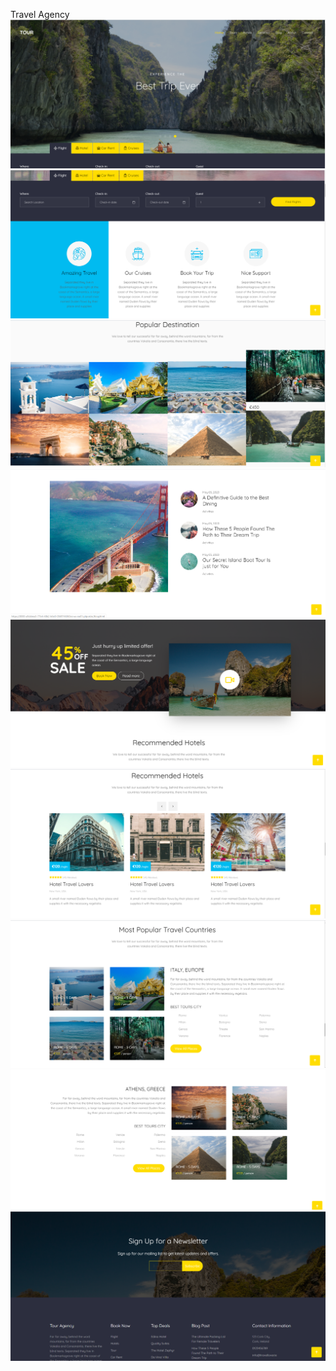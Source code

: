Travel Agency 
![](screenshots/Capture.PNG)
![](screenshots/Capture1.PNG)
![](screenshots/Capture2.PNG)
![](screenshots/Capture3.PNG)
![](screenshots/Capture4.PNG)
![](screenshots/Capture5.PNG)
![](screenshots/Capture6.PNG)
![](screenshots/Capture7.PNG)
![](screenshots/Capture8.PNG)